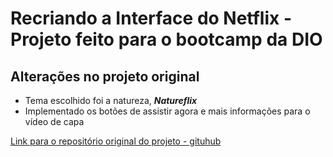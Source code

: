 # Recriando a Interface do Netflix - Projeto feito para o bootcamp da DIO

## Alterações no projeto original
* Tema escolhido foi a natureza, *__Natureflix__*
* Implementado os botões de assistir agora e mais informações para o vídeo de capa

[Link para o repositório original do projeto - gituhub](https://github.com/felipeAguiarCode/netflix-clone)